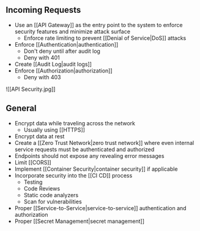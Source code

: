 

## Incoming Requests

* Use an [[API Gateway]] as the entry point to the system to enforce security features and minimize attack surface
	* Enforce rate limiting to prevent [[Denial of Service|DoS]] attacks
* Enforce [[Authentication|authentication]]
	* Don't deny until after audit log
	* Deny with 401
* Create [[Audit Log|audit logs]]
* Enforce [[Authorization|authorization]]
	* Deny with 403

![[API Security.jpg]]


## General

* Encrypt data while traveling across the network
	* Usually using [[HTTPS]]
* Encrypt data at rest
* Create a [[Zero Trust Network|zero trust network]] where even internal service requests must be authenticated and authorized
* Endpoints should not expose any revealing error messages
* Limit [[CORS]]
* Implement [[Container Security|container security]] if applicable
* Incorporate security into the [[CI CD]] process
	* Testing
	* Code Reviews
	* Static code analyzers
	* Scan for vulnerabilities
* Proper [[Service-to-Service|service-to-service]] authentication and authorization
* Proper [[Secret Management|secret management]]
